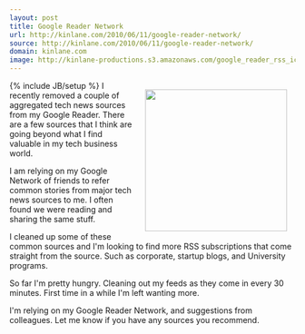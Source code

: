 ```yaml
---
layout: post
title: Google Reader Network
url: http://kinlane.com/2010/06/11/google-reader-network/
source: http://kinlane.com/2010/06/11/google-reader-network/
domain: kinlane.com
image: http://kinlane-productions.s3.amazonaws.com/google_reader_rss_icons.jpg
---
```

{% include JB/setup %}<img class="alignnone" style="padding: 15px;" title="Google Reader RSS" src="http://kinlane-productions.s3.amazonaws.com/google_reader_rss_icons.jpg" alt="" width="250" align="right" />
I recently removed a couple of aggregated tech news sources from my Google Reader. There are a few sources that I think are going beyond what I find valuable in my tech business world.<p></p>
I am relying on my Google Network of friends to refer common stories from major tech news sources to me. I often found we were reading and sharing the same stuff.<p></p>
I cleaned up some of these common sources and I'm looking to find more RSS subscriptions that come straight from the source. Such as corporate, startup blogs, and University programs.<p></p>
So far I'm pretty hungry. Cleaning out my feeds as they come in every 30 minutes. First time in a while I'm left wanting more.<p></p>
I'm relying on my Google Reader Network, and suggestions from colleagues. Let me know if you have any sources you recommend.